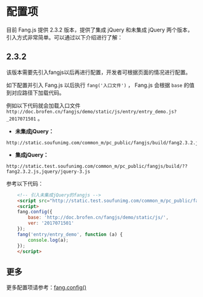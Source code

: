 # 配置项

目前 Fang.js 提供 2.3.2 版本，提供了集成 jQuery 和未集成 jQuery 两个版本，引入方式非常简单。可以通过以下介绍进行了解：

## 2.3.2

该版本需要先引入fangjs以后再进行配置，开发者可根据页面的情况进行配置。

如下配置并引入 Fang.js 以后执行 `fang('入口文件')` ， Fang.js 会根据 `base` 的值到对应路径下加载代码。

例如以下代码就会加载入口文件 `http://doc.brofen.cn/fangjs/demo/static/js/entry/entry_demo.js?_2017071501` 。

* **未集成jQuery：**

```
http://static.soufunimg.com/common_m/pc_public/fangjs/build/fang2.3.2.js
```

* **集成jQuery：**

```
http://static.test.soufunimg.com/common_m/pc_public/fangjs/build/??fang2.3.2.js,jquery/jquery-3.js
```

参考以下代码：

```html
    <!-- 引入未集成jQuery的fangjs -->
    <script src="http://static.test.soufunimg.com/common_m/pc_public/fangjs/build/??fang2.3.2.js,jquery/jquery-3.js"></script>
    <script>
    fang.config({
        base: 'http://doc.brofen.cn/fangjs/demo/static/js/',
        ver: '2017071501'
    });
    fang('entry/entry_demo', function (a) {
        console.log(a);
    });
    </script>
```

## 更多

更多配置项请参考：[fang.config()](https://doc.brofen.cn/fangjs/#/api?id=fangconfig)